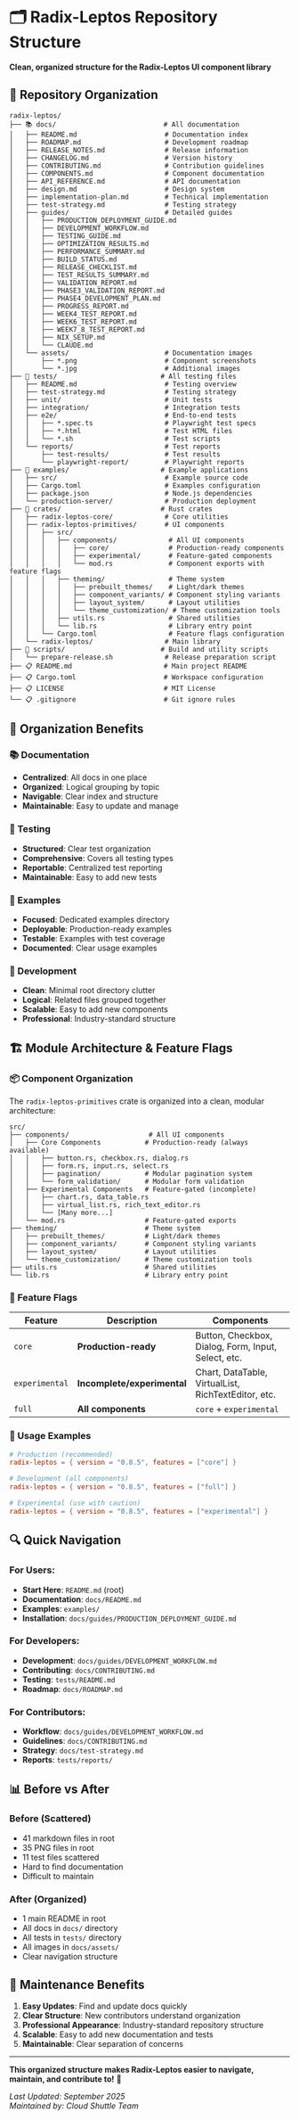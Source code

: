 # 🗂️ Radix-Leptos Repository Structure

**Clean, organized structure for the Radix-Leptos UI component library**

## 📁 **Repository Organization**

```
radix-leptos/
├── 📚 docs/                           # All documentation
│   ├── README.md                      # Documentation index
│   ├── ROADMAP.md                     # Development roadmap
│   ├── RELEASE_NOTES.md               # Release information
│   ├── CHANGELOG.md                   # Version history
│   ├── CONTRIBUTING.md                # Contribution guidelines
│   ├── COMPONENTS.md                  # Component documentation
│   ├── API_REFERENCE.md               # API documentation
│   ├── design.md                      # Design system
│   ├── implementation-plan.md         # Technical implementation
│   ├── test-strategy.md               # Testing strategy
│   ├── guides/                        # Detailed guides
│   │   ├── PRODUCTION_DEPLOYMENT_GUIDE.md
│   │   ├── DEVELOPMENT_WORKFLOW.md
│   │   ├── TESTING_GUIDE.md
│   │   ├── OPTIMIZATION_RESULTS.md
│   │   ├── PERFORMANCE_SUMMARY.md
│   │   ├── BUILD_STATUS.md
│   │   ├── RELEASE_CHECKLIST.md
│   │   ├── TEST_RESULTS_SUMMARY.md
│   │   ├── VALIDATION_REPORT.md
│   │   ├── PHASE3_VALIDATION_REPORT.md
│   │   ├── PHASE4_DEVELOPMENT_PLAN.md
│   │   ├── PROGRESS_REPORT.md
│   │   ├── WEEK4_TEST_REPORT.md
│   │   ├── WEEK6_TEST_REPORT.md
│   │   ├── WEEK7_8_TEST_REPORT.md
│   │   ├── NIX_SETUP.md
│   │   └── CLAUDE.md
│   └── assets/                        # Documentation images
│       ├── *.png                      # Component screenshots
│       └── *.jpg                      # Additional images
├── 🧪 tests/                          # All testing files
│   ├── README.md                      # Testing overview
│   ├── test-strategy.md               # Testing strategy
│   ├── unit/                          # Unit tests
│   ├── integration/                   # Integration tests
│   ├── e2e/                           # End-to-end tests
│   │   ├── *.spec.ts                  # Playwright test specs
│   │   ├── *.html                     # Test HTML files
│   │   └── *.sh                       # Test scripts
│   └── reports/                       # Test reports
│       ├── test-results/              # Test results
│       └── playwright-report/         # Playwright reports
├── 🚀 examples/                       # Example applications
│   ├── src/                           # Example source code
│   ├── Cargo.toml                     # Examples configuration
│   ├── package.json                   # Node.js dependencies
│   └── production-server/             # Production deployment
├── 🔧 crates/                         # Rust crates
│   ├── radix-leptos-core/             # Core utilities
│   ├── radix-leptos-primitives/       # UI components
│   │   ├── src/
│   │   │   ├── components/             # All UI components
│   │   │   │   ├── core/               # Production-ready components
│   │   │   │   ├── experimental/       # Feature-gated components
│   │   │   │   └── mod.rs              # Component exports with feature flags
│   │   │   ├── theming/                # Theme system
│   │   │   │   ├── prebuilt_themes/    # Light/dark themes
│   │   │   │   ├── component_variants/ # Component styling variants
│   │   │   │   ├── layout_system/      # Layout utilities
│   │   │   │   └── theme_customization/ # Theme customization tools
│   │   │   ├── utils.rs                # Shared utilities
│   │   │   └── lib.rs                  # Library entry point
│   │   └── Cargo.toml                  # Feature flags configuration
│   └── radix-leptos/                  # Main library
├── 📜 scripts/                        # Build and utility scripts
│   └── prepare-release.sh             # Release preparation script
├── 📋 README.md                       # Main project README
├── 📋 Cargo.toml                      # Workspace configuration
├── 📋 LICENSE                         # MIT License
└── 📋 .gitignore                      # Git ignore rules
```

## 🎯 **Organization Benefits**

### **📚 Documentation**
- **Centralized**: All docs in one place
- **Organized**: Logical grouping by topic
- **Navigable**: Clear index and structure
- **Maintainable**: Easy to update and manage

### **🧪 Testing**
- **Structured**: Clear test organization
- **Comprehensive**: Covers all testing types
- **Reportable**: Centralized test reporting
- **Maintainable**: Easy to add new tests

### **🚀 Examples**
- **Focused**: Dedicated examples directory
- **Deployable**: Production-ready examples
- **Testable**: Examples with test coverage
- **Documented**: Clear usage examples

### **🔧 Development**
- **Clean**: Minimal root directory clutter
- **Logical**: Related files grouped together
- **Scalable**: Easy to add new components
- **Professional**: Industry-standard structure

## 🏗️ **Module Architecture & Feature Flags**

### **📦 Component Organization**

The `radix-leptos-primitives` crate is organized into a clean, modular architecture:

```
src/
├── components/                    # All UI components
│   ├── Core Components           # Production-ready (always available)
│   │   ├── button.rs, checkbox.rs, dialog.rs
│   │   ├── form.rs, input.rs, select.rs
│   │   ├── pagination/           # Modular pagination system
│   │   └── form_validation/      # Modular form validation
│   ├── Experimental Components   # Feature-gated (incomplete)
│   │   ├── chart.rs, data_table.rs
│   │   ├── virtual_list.rs, rich_text_editor.rs
│   │   └── [Many more...]
│   └── mod.rs                    # Feature-gated exports
├── theming/                      # Theme system
│   ├── prebuilt_themes/          # Light/dark themes
│   ├── component_variants/       # Component styling variants
│   ├── layout_system/            # Layout utilities
│   └── theme_customization/      # Theme customization tools
├── utils.rs                      # Shared utilities
└── lib.rs                        # Library entry point
```

### **🔧 Feature Flags**

| Feature | Description | Components |
|---------|-------------|------------|
| `core` | **Production-ready** | Button, Checkbox, Dialog, Form, Input, Select, etc. |
| `experimental` | **Incomplete/experimental** | Chart, DataTable, VirtualList, RichTextEditor, etc. |
| `full` | **All components** | `core` + `experimental` |

### **🎯 Usage Examples**

```toml
# Production (recommended)
radix-leptos = { version = "0.8.5", features = ["core"] }

# Development (all components)
radix-leptos = { version = "0.8.5", features = ["full"] }

# Experimental (use with caution)
radix-leptos = { version = "0.8.5", features = ["experimental"] }
```

## 🔍 **Quick Navigation**

### **For Users:**
- **Start Here**: `README.md` (root)
- **Documentation**: `docs/README.md`
- **Examples**: `examples/`
- **Installation**: `docs/guides/PRODUCTION_DEPLOYMENT_GUIDE.md`

### **For Developers:**
- **Development**: `docs/guides/DEVELOPMENT_WORKFLOW.md`
- **Contributing**: `docs/CONTRIBUTING.md`
- **Testing**: `tests/README.md`
- **Roadmap**: `docs/ROADMAP.md`

### **For Contributors:**
- **Workflow**: `docs/guides/DEVELOPMENT_WORKFLOW.md`
- **Guidelines**: `docs/CONTRIBUTING.md`
- **Strategy**: `docs/test-strategy.md`
- **Reports**: `tests/reports/`

## 📊 **Before vs After**

### **Before (Scattered)**
- 41 markdown files in root
- 35 PNG files in root
- 11 test files scattered
- Hard to find documentation
- Difficult to maintain

### **After (Organized)**
- 1 main README in root
- All docs in `docs/` directory
- All tests in `tests/` directory
- All images in `docs/assets/`
- Clear navigation structure

## 🚀 **Maintenance Benefits**

1. **Easy Updates**: Find and update docs quickly
2. **Clear Structure**: New contributors understand organization
3. **Professional Appearance**: Industry-standard repository structure
4. **Scalable**: Easy to add new documentation and tests
5. **Maintainable**: Clear separation of concerns

---

**This organized structure makes Radix-Leptos easier to navigate, maintain, and contribute to!** 🎉

*Last Updated: September 2025*  
*Maintained by: Cloud Shuttle Team*

